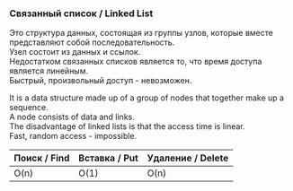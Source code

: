 ### Связанный список / Linked List
Это структура данных, состоящая из группы узлов, которые вместе представляют собой последовательность.  
Узел состоит из данных и ссылок.  
Недостатком связанных списков является то, что время доступа является линейным.  
Быстрый, произвольный доступ - невозможен.  

It is a data structure made up of a group of nodes that together make up a sequence.  
A node consists of data and links.  
The disadvantage of linked lists is that the access time is linear.  
Fast, random access - impossible.


| Поиск / Find | Вставка / Put | Удаление / Delete |
|--------------|---------------|-------------------|
| O(n)         | O(1)          | O(n)              |
